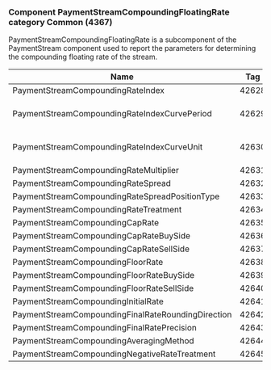 ### Component PaymentStreamCompoundingFloatingRate category Common (4367)

PaymentStreamCompoundingFloatingRate is a subcomponent of the PaymentStream component used to report the parameters for determining the compounding floating rate of the stream.

| Name                                               | Tag   | Req'd | Documentation                                                                               |
|----------------------------------------------------|-------|----------|---------------------------------------------------------------------------------------------|
| PaymentStreamCompoundingRateIndex                  | 42628 |       |                                                                                             |
| PaymentStreamCompoundingRateIndexCurvePeriod       | 42629 |       | Conditionally required if PaymentStreamCompoundingRateIndexCurveUnit(42630) is specified.   |
| PaymentStreamCompoundingRateIndexCurveUnit         | 42630 |       | Conditionally required if PaymentStreamCompoundingRateIndexCurvePeriod(42629) is specified. |
| PaymentStreamCompoundingRateMultiplier             | 42631 |       |                                                                                             |
| PaymentStreamCompoundingRateSpread                 | 42632 |       |                                                                                             |
| PaymentStreamCompoundingRateSpreadPositionType     | 42633 |       |                                                                                             |
| PaymentStreamCompoundingRateTreatment              | 42634 |       |                                                                                             |
| PaymentStreamCompoundingCapRate                    | 42635 |       |                                                                                             |
| PaymentStreamCompoundingCapRateBuySide             | 42636 |       |                                                                                             |
| PaymentStreamCompoundingCapRateSellSide            | 42637 |       |                                                                                             |
| PaymentStreamCompoundingFloorRate                  | 42638 |       |                                                                                             |
| PaymentStreamCompoundingFloorRateBuySide           | 42639 |       |                                                                                             |
| PaymentStreamCompoundingFloorRateSellSide          | 42640 |       |                                                                                             |
| PaymentStreamCompoundingInitialRate                | 42641 |       |                                                                                             |
| PaymentStreamCompoundingFinalRateRoundingDirection | 42642 |       |                                                                                             |
| PaymentStreamCompoundingFinalRatePrecision         | 42643 |       |                                                                                             |
| PaymentStreamCompoundingAveragingMethod            | 42644 |       |                                                                                             |
| PaymentStreamCompoundingNegativeRateTreatment      | 42645 |       |                                                                                             |

